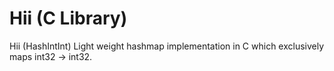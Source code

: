# Hii (C Library)
Hii (HashIntInt) Light weight hashmap implementation in C which exclusively maps int32 -> int32.
